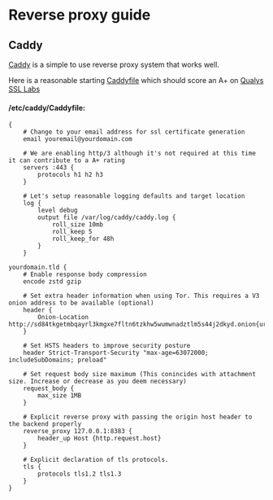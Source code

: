 # Reverse proxy guide

## Caddy

[Caddy](https://caddyserver.com/) is a simple to use reverse proxy system that works well.

Here is a reasonable starting [Caddyfile](https://caddyserver.com/docs/caddyfile)  which should score an A+ on [Qualys SSL Labs](https://www.ssllabs.com/ssltest/)

#### /etc/caddy/Caddyfile: 

````
{
    # Change to your email address for ssl certificate generation
	email youremail@yourdomain.com 

    # We are enabling http/3 although it's not required at this time it can contribute to a A+ rating
	servers :443 {
		protocols h1 h2 h3
	}

    # Let's setup reasonable logging defaults and target location
	log {
		level debug
		output file /var/log/caddy/caddy.log {
			roll_size 10mb
			roll_keep 5
			roll_keep_for 48h
		}
	}

yourdomain.tld {
    # Enable response body compression
	encode zstd gzip

    # Set extra header information when using Tor. This requires a V3 onion address to be available (optional)
	header {
		Onion-Location http://sd84tkgetmbqayrl3kmgxe7fltn6tzkhw5wumwnadztlm5s44j2dkyd.onion{uri}
	}
    
    # Set HSTS headers to improve security posture 
	header Strict-Transport-Security "max-age=63072000; includeSubDomains; preload"

    # Set request body size maximum (This conincides with attachment size. Increase or decrease as you deem necessary)
	request_body {
		max_size 1MB
	}

    # Explicit reverse proxy with passing the origin host header to the backend properly
	reverse_proxy 127.0.0.1:8383 {
		header_up Host {http.request.host}
	}

    # Explicit declaration of tls protocols.
	tls {
		protocols tls1.2 tls1.3
	}
}
````
